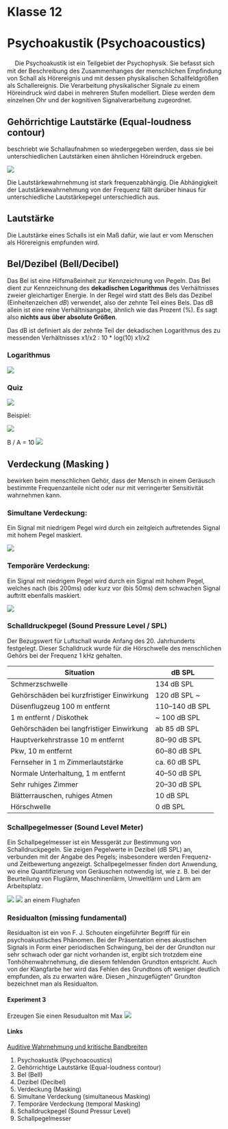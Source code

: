 # Klasse 12

# Psychoakustik (Psychoacoustics)
　
Die Psychoakustik ist ein Teilgebiet der Psychophysik. Sie befasst sich mit der Beschreibung des Zusammenhanges der menschlichen Empfindung von Schall als Hörereignis und mit dessen physikalischen Schallfeldgrößen als Schallereignis. Die Verarbeitung physikalischer Signale zu einem Höreindruck wird dabei in mehreren Stufen modelliert. Diese werden dem einzelnen Ohr und der kognitiven Signalverarbeitung zugeordnet. 

## Gehörrichtige Lautstärke (Equal-loudness contour)
beschriebt wie Schallaufnahmen so wiedergegeben werden, dass sie bei unterschiedlichen Lautstärken einen ähnlichen Höreindruck ergeben.

![](Klasse12/equal-loudness.png)

Die Lautstärkewahrnehmung ist stark frequenzabhängig. Die Abhängigkeit der Lautstärkewahrnehmung von der Frequenz fällt darüber hinaus für unterschiedliche Lautstärkepegel unterschiedlich aus.

## Lautstärke
Die Lautstärke eines Schalls ist ein Maß dafür, wie laut er vom Menschen als Hörereignis empfunden wird.


## Bel/Dezibel (Bell/Decibel)
Das Bel ist eine Hilfsmaßeinheit zur Kennzeichnung von Pegeln. Das Bel dient zur Kennzeichnung des **dekadischen Logarithmus** des Verhältnisses zweier gleichartiger Energie. In der Regel wird statt des Bels das Dezibel (Einheitenzeichen *dB*) verwendet, also der zehnte Teil eines Bels.
Das dB allein ist eine reine Verhältnisangabe, ähnlich wie das Prozent (%). Es sagt also **nichts aus über absolute Größen**.

Das dB ist definiert als der zehnte Teil der dekadischen Logarithmus des zu messenden Verhältnisses x1/x2 :  10 * log(10) x1/x2

### Logarithmus

![](Klasse12/log.png)

### Quiz
![](Klasse12/quiz.png)

Beispiel:

![](Klasse12/klasse11.png)

B / A = 10
![](Klasse12/decibel.png)


## Verdeckung (Masking )
bewirken beim menschlichen Gehör, dass der Mensch in einem Geräusch bestimmte Frequenzanteile nicht oder nur mit verringerter Sensitivität wahrnehmen kann.

### Simultane Verdeckung:
Ein Signal mit niedrigem Pegel wird durch ein zeitgleich auftretendes Signal mit hohem Pegel maskiert.

![](Klasse12/gleich.png)

### Temporäre Verdeckung:
Ein Signal mit niedrigem Pegel wird durch ein Signal mit hohem Pegel, welches nach (bis 200ms) oder kurz vor (bis 50ms) dem schwachen Signal auftritt ebenfalls maskiert.

![](Klasse12/tempo.png)

### Schalldruckpegel (Sound Pressure Level / SPL)
Der Bezugswert für Luftschall wurde Anfang des 20. Jahrhunderts festgelegt. Dieser Schalldruck wurde für die Hörschwelle des menschlichen Gehörs bei der Frequenz 1 kHz gehalten.


|Situation| dB  SPL|
|------------------|---------|
| Schmerzschwelle | 134 dB SPL |
| Gehörschäden bei kurzfristiger Einwirkung | 120 dB SPL	~ |
| Düsenflugzeug 100 m entfernt | 110–140 dB SPL	|
| 1 m entfernt / Diskothek	|	~ 100 dB SPL|
| Gehörschäden bei langfristiger Einwirkung	 | ab 85 dB	SPL|
| Hauptverkehrstrasse 10 m entfernt	| 	80–90 dB SPL|
| Pkw, 10 m entfernt	| 60–80 dB SPL|
| Fernseher in 1 m Zimmerlautstärke	| ca. 60 dB	SPL|
| Normale Unterhaltung, 1 m entfernt | 40–50 dB	SPL|
| Sehr ruhiges Zimmer	|	20–30 dB SPL|
| Blätterrauschen, ruhiges Atmen | 10 dB SPL |
| Hörschwelle | 0 dB SPL |

### Schallpegelmesser (Sound Level Meter)
Ein Schallpegelmesser ist ein Messgerät zur Bestimmung von Schalldruckpegeln. Sie zeigen Pegelwerte in Dezibel (dB SPL) an, verbunden mit der Angabe des Pegels; insbesondere werden Frequenz- und Zeitbewertung angezeigt. Schallpegelmesser finden dort Anwendung, wo eine Quantifizierung von Geräuschen notwendig ist, wie z. B. bei der Beurteilung von Fluglärm, Maschinenlärm, Umweltlärm und Lärm am Arbeitsplatz.

![](Klasse12/sl.jpg)
![](Klasse12/messer.jpeg) an einem Flughafen


### Residualton (missing fundamental)
Residualton ist ein von F. J. Schouten eingeführter Begriff für ein psychoakustisches Phänomen. Bei der Präsentation eines akustischen Signals in Form einer periodischen Schwingung, bei der der Grundton nur sehr schwach oder gar nicht vorhanden ist, ergibt sich trotzdem eine Tonhöhenwahrnehmung, die diesem fehlenden Grundton entspricht. Auch von der Klangfarbe her wird das Fehlen des Grundtons oft weniger deutlich empfunden, als zu erwarten wäre. Diesen „hinzugefügten“ Grundton bezeichnet man als Residualton.


#### Experiment 3
Erzeugen Sie einen Resudualton mit Max
![](Klasse12/missing_fundamental.png)

#### Links
[Auditive Wahrnehmung und kritische Bandbreiten](http://www.netaudio.de/psychoakustik/Daten/startseite.htm)


1. Psychoakustik (Psychoacoustics)
2. Gehörrichtige Lautstärke (Equal-loudness contour)
3. Bel (Bell)  
4. Dezibel (Decibel)
5. Verdeckung (Masking)
6. Simultane Verdeckung (simultaneous Masking)
7. Temporäre Verdeckung (temporal Masking)
8. Schalldruckpegel (Sound Pressur Level)
9. Schallpegelmesser
